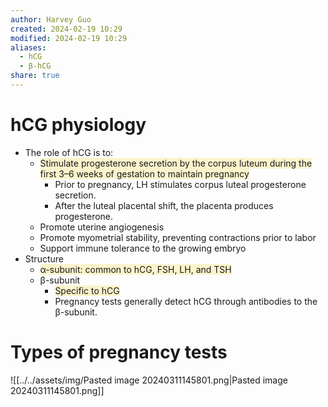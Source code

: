 ```yaml
---
author: Harvey Guo
created: 2024-02-19 10:29
modified: 2024-02-19 10:29
aliases:
  - hCG
  - β-hCG
share: true
---
```

# hCG physiology
- The role of hCG is to:  
	- <span style="background:rgba(240, 200, 0, 0.2)">Stimulate progesterone secretion by the corpus luteum during the first 3–6 weeks of gestation to maintain pregnancy</span>  
		- Prior to pregnancy, LH stimulates corpus luteal progesterone secretion.  
		- After the luteal placental shift, the placenta produces progesterone.  
	- Promote uterine angiogenesis
	- Promote myometrial stability, preventing contractions prior to labor
	- Support immune tolerance to the growing embryo 
- Structure
	- <span style="background:rgba(240, 200, 0, 0.2)">α-subunit: common to hCG, FSH, LH, and TSH </span>
	- β-subunit
		- <span style="background:rgba(240, 200, 0, 0.2)">Specific to hCG </span>
		- Pregnancy tests generally detect hCG through antibodies to the β-subunit.
# Types of pregnancy tests
![[../../assets/img/Pasted image 20240311145801.png|Pasted image 20240311145801.png]]
